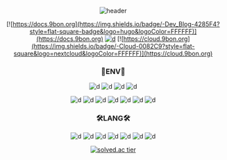 <div align="center">

![header](https://capsule-render.vercel.app/api?type=waving&color=auto&height=300&section=header&text=Bonehyeon%20Gu&fontSize=90&animation=fadeIn)

[![https://docs.9bon.org](https://img.shields.io/badge/-Dev_Blog-4285F4?style=flat-square-badge&logo=hugo&logoColor=FFFFFF)](https://docs.9bon.org) [![d](https://img.shields.io/badge/-Mail-EA4335?style=flat-square&logo=gmail&logoColor=FFFFFF)](tayasriel@gmail.com) [![https://cloud.9bon.org](https://img.shields.io/badge/-Cloud-0082C9?style=flat-square&logo=nextcloud&logoColor=FFFFFF)](https://cloud.9bon.org) 

### 🧰ENV🧰
![d](https://img.shields.io/badge/-debian-A81D33?style=for-the-badge&logo=debian) ![d](https://img.shields.io/badge/-ubuntu-E95420?style=for-the-badge&logo=ubuntu&logoColor=FFFFFF) ![d](https://img.shields.io/badge/-docker-2496ED?style=for-the-badge&logo=docker&logoColor=FFFFFF) ![d](https://img.shields.io/badge/-Kubernetes-326CE5?style=for-the-badge&logo=Kubernetes&logoColor=FFFFFF)

![d](https://img.shields.io/badge/-Nginx-009639?style=flat-square&logo=nginx) ![d](https://img.shields.io/badge/-Apache-D22128?style=flat-square&logo=apache) ![d](https://img.shields.io/badge/-Tomcat-F8DC75?style=flat-square&logo=ApacheTomcat&logoColor=FFFFFF
) ![d](https://img.shields.io/badge/-Flask-000000?style=flat-square&logo=flask&logoColor=FFFFFF) ![d](https://img.shields.io/badge/-MariaDB-003545?style=flat-square&logo=mariadb&logoColor=FFFFFF) ![d](https://img.shields.io/badge/-OracleDB-F80000?style=flat-square&logo=oracle&logoColor=FFFFFF) ![d](https://img.shields.io/badge/-MSSQL-CC2927?style=flat-square&logo=MicrosoftSQLServer&logoColor=FFFFFF) 

### 🛠LANG🛠
![d](https://img.shields.io/badge/-Fortran-734F96?style=for-the-badge&logo=fortran&logoColor=FFFFFF) ![d](https://img.shields.io/badge/-c-A8B9CC?style=for-the-badge&logo=c&logoColor=FFFFFF) ![d](https://img.shields.io/badge/-c%2B%2B-00599C?style=for-the-badge&logo=c%2B%2B&logoColor=FFFFFF) ![d](https://img.shields.io/badge/-java-007396?style=for-the-badge&logo=java&logoColor=FFFFFF) ![d](https://img.shields.io/badge/-python-3776AB?style=for-the-badge&logo=python&logoColor=FFFFFF) ![d](https://img.shields.io/badge/-php-777BB4?style=for-the-badge&logo=php&logoColor=FFFFFF) ![d](https://img.shields.io/badge/-js-F7DF1E?style=for-the-badge&logo=javascript&logoColor=FFFFFF) 

[![solved.ac tier](http://mazassumnida.wtf/api/v2/generate_badge?boj=whwhdtk)](https://solved.ac/whwhdtk)

</div>


